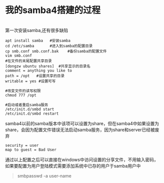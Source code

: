 # 我的samba4搭建的过程 
<br>
第一次安装samba,还有很多缺陷

    apt install samba   #安装samba
    cd /etc/samba       #进入到samba的配置目录
    cp smb.conf smb.conf.bak    #备份samba的配置文件 
    vim smb.conf
    #在文件的末尾配置共享目录
    [dongzw ubuntu shares]  #共享显示的目录名
    comment = anything you like to
    path = /opt   #设置共享的目录
    writable = yes #设置可写
    
    #改变文件的读写权限
    chmod 777 /opt
    
    #启动或者重启samba服务
    /etc/init.d/smbd start
    /etc/init.d/smbd restart
    
samba4以前的samba版本中该项可以设置为share，但在samba4中如果设置为share，会因为配置文件错误无法启动samba服务，因为share和server已经被废弃

    security = user
    map to guest = Bad User
    
通过以上配置之后可以直接在windows中访问设置的分享文件，不用输入密码，<br>
如果要配置为用户登陆模式需要添加系统中已存的用户于samba用户中
>smbpasswd -a user-name  


